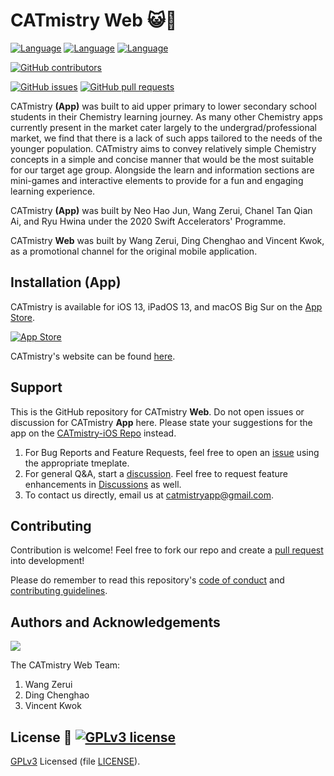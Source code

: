 # CATmistry Web 😺🧪

[![Language](http://img.shields.io/badge/html-5-red.svg?style=flat)]()
[![Language](http://img.shields.io/badge/css-3-blue.svg?style=flat)]()
[![Language](http://img.shields.io/badge/javascript-grey.svg?style=flat)]()

[![GitHub contributors](https://img.shields.io/github/contributors/swiftaccelerator2020/CATmistry)](https://github.com/swiftaccelerator2020/graphs/contributors)

[![GitHub issues](https://img.shields.io/github/issues/catmistry-app/catmistry-app.github.io)](https://github.com/catmistry-app/catmistry-app.github.io/issues)
[![GitHub pull requests](https://img.shields.io/github/issues-pr/catmistry-app/catmistry-app.github.io)](https://github.com/catmistry-app/catmistry-app.github.io/pull)

CATmistry **(App)** was built to aid upper primary to lower secondary school students in
their Chemistry learning journey. As many other Chemistry apps currently present
in the market cater largely to the undergrad/professional market, we find that
there is a lack of such apps tailored to the needs of the younger population.
CATmistry aims to convey relatively simple Chemistry concepts in a simple and
concise manner that would be the most suitable for our target age group.
Alongside the learn and information sections are mini-games and interactive
elements to provide for a fun and engaging learning experience.

CATmistry **(App)** was built by Neo Hao Jun, Wang Zerui, Chanel Tan Qian Ai, and Ryu
Hwina under the 2020 Swift Accelerators' Programme.

CATmistry **Web** was built by Wang Zerui, Ding Chenghao and Vincent Kwok, as a promotional channel for the original mobile application.

## Installation (App)

CATmistry is available for iOS 13, iPadOS 13, and macOS Big Sur on the
[App Store](https://apps.apple.com/us/app/catmistry/id1545311327).

[![App Store](https://tools.applemediaservices.com/api/badges/download-on-the-app-store/black/en-US?size=250x83&amp;releaseDate=1541376000&h=561e05398c4a2a59b5e291212d641520)](https://apps.apple.com/us/app/catmistry/id1545311327)

CATmistry's website can be found [here](https://www.catmistry.cf/).

## Support

This is the GitHub repository for CATmistry **Web**. Do not open issues or discussion for CATmistry **App** here. Please state your suggestions for the app on the [CATmistry-iOS Repo](https://github.com/swiftaccelerator2020/CATmistry) instead.

1. For Bug Reports and Feature Requests, feel free to open an
   [issue](https://github.com/catmistry-app/catmistry-app.github.io/issues) using the
   appropriate tmeplate.
2. For general Q&A, start a
   [discussion](https://github.com/catmistry-app/catmistry-app.github.io/issues). Feel
   free to request feature enhancements in
   [Discussions](https://github.com/catmistry-app/catmistry-app.github.io/issues) as
   well.
3. To contact us directly, email us at
   [catmistryapp@gmail.com](catmistryapp@gmail.com).

## Contributing

Contribution is welcome! Feel free to fork our repo and create a
[pull request](https://github.com/swiftaccelerator2020/CATmistry/pulls) into
development!

Please do remember to read this repository's [code of conduct](CODE_OF_CONDUCT)
and [contributing guidelines](CONTRIBUTING).

## Authors and Acknowledgements

<a href="https://github.com/catmistry-app/catmistry-app.github.io/graphs/contributors">
  <img src="https://contrib.rocks/image?repo=catmistry-app/catmistry-app.github.io" />
</a>

The CATmistry Web Team:
1. Wang Zerui
2. Ding Chenghao
3. Vincent Kwok

## License 📜 [![GPLv3 license](https://img.shields.io/badge/License-GPLv3-blue.svg)](LICENSE)

[GPLv3](https://www.gnu.org/licenses/gpl-3.0.en.html) Licensed (file
[LICENSE](LICENSE)).
